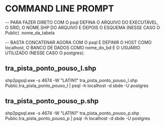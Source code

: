 # COMMAND LINE PROMPT
-- PARA FAZER DIRETO COM O psql DEFINA O ARQUIVO DO EXECUTÁVEL, O SRID, O NOME.SHP DO ARQUIVO E DEPOIS O ESQUEMA (NESSE CASO O Public) .nome_da_tabela

-- BASTA CONCATENAR AGORA COM O psql E DEFINIR O HOST COMO localhost, O BANCO DE DADOS COMO nome_do_bd E O USUÁRIO UTILIZADO (NESSE CASO O postgres): 

## tra_pista_ponto_pouso_l.shp
shp2pgsql.exe -s 4674 -W "LATIN1" tra_pista_ponto_pouso_l.shp Public.tra_pista_ponto_pouso_l | psql -h localhost -d sbde -U postgres

## tra_pista_ponto_pouso_p.shp
shp2pgsql.exe -s 4674 -W "LATIN1" tra_pista_ponto_pouso_p.shp Public.tra_pista_ponto_pouso_p | psql -h localhost -d sbde -U postgres



